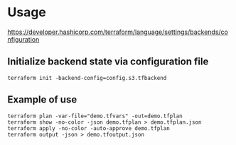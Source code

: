 # Usage 

https://developer.hashicorp.com/terraform/language/settings/backends/configuration

## Initialize backend state via configuration file
```
terraform init -backend-config=config.s3.tfbackend
```

## Example of use
```
terraform plan -var-file="demo.tfvars" -out=demo.tfplan
terraform show -no-color -json demo.tfplan > demo.tfplan.json
terraform apply -no-color -auto-approve demo.tfplan
terraform output -json > demo.tfoutput.json
```

